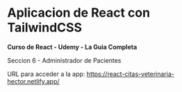 # Aplicacion de React con TailwindCSS

**Curso de React - Udemy - La Guia Completa**  

Seccion 6 - Administrador de Pacientes 

URL para acceder a la app: https://react-citas-veterinaria-hector.netlify.app/